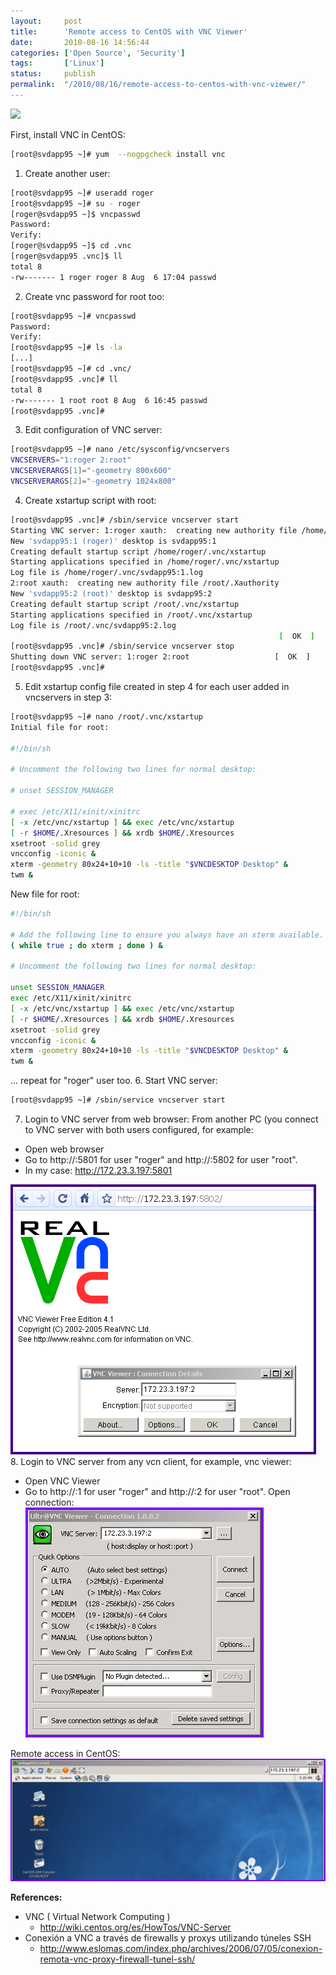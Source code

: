```yaml
---
layout:     post
title:      'Remote access to CentOS with VNC Viewer'
date:       2010-08-16 14:56:44
categories: ['Open Source', 'Security']
tags:       ['Linux']
status:     publish 
permalink:  "/2010/08/16/remote-access-to-centos-with-vnc-viewer/"
---
```

![](/assets/blog20100816_vcncentos/vnc_centos-0-real-vnc-1.png)

<!-- more -->  

First, install VNC in CentOS:

```sh
[root@svdapp95 ~]# yum  --nogpgcheck install vnc
```

1. Create another user:
  ```sh   
  [root@svdapp95 ~]# useradd roger  
  [root@svdapp95 ~]# su - roger  
  [roger@svdapp95 ~]$ vncpasswd  
  Password:  
  Verify:  
  [roger@svdapp95 ~]$ cd .vnc  
  [roger@svdapp95 .vnc]$ ll  
  total 8  
  -rw------- 1 roger roger 8 Aug  6 17:04 passwd
  ```
2. Create vnc password for root too:
  ```sh
  [root@svdapp95 ~]# vncpasswd  
  Password:  
  Verify:  
  [root@svdapp95 ~]# ls -la  
  [...]  
  [root@svdapp95 ~]# cd .vnc/  
  [root@svdapp95 .vnc]# ll  
  total 8  
  -rw------- 1 root root 8 Aug  6 16:45 passwd  
  [root@svdapp95 .vnc]#
  ```
3. Edit configuration of VNC server:
  ```sh
  [root@svdapp95 ~]# nano /etc/sysconfig/vncservers
  VNCSERVERS="1:roger 2:root"
  VNCSERVERARGS[1]="-geometry 800x600"
  VNCSERVERARGS[2]="-geometry 1024x800"
  ```
4. Create xstartup script with root:
  ```sh
  [root@svdapp95 .vnc]# /sbin/service vncserver start
  Starting VNC server: 1:roger xauth:  creating new authority file /home/roger/.Xauthority
  New 'svdapp95:1 (roger)' desktop is svdapp95:1
  Creating default startup script /home/roger/.vnc/xstartup
  Starting applications specified in /home/roger/.vnc/xstartup
  Log file is /home/roger/.vnc/svdapp95:1.log
  2:root xauth:  creating new authority file /root/.Xauthority
  New 'svdapp95:2 (root)' desktop is svdapp95:2
  Creating default startup script /root/.vnc/xstartup
  Starting applications specified in /root/.vnc/xstartup
  Log file is /root/.vnc/svdapp95:2.log
                                                              [  OK  ]
  [root@svdapp95 .vnc]# /sbin/service vncserver stop
  Shutting down VNC server: 1:roger 2:root                   [  OK  ]
  [root@svdapp95 .vnc]#
  ```
5. Edit xstartup config file created in step 4 for each user added in vncservers in step 3:
  ```sh
  [root@svdapp95 ~]# nano /root/.vnc/xstartup
  Initial file for root:
  
  #!/bin/sh
  
  # Uncomment the following two lines for normal desktop:
  
  # unset SESSION_MANAGER
  
  # exec /etc/X11/xinit/xinitrc
  [ -x /etc/vnc/xstartup ] && exec /etc/vnc/xstartup
  [ -r $HOME/.Xresources ] && xrdb $HOME/.Xresources
  xsetroot -solid grey
  vncconfig -iconic &
  xterm -geometry 80x24+10+10 -ls -title "$VNCDESKTOP Desktop" &
  twm &
  ```
  
  New file for root:
  ```sh
  #!/bin/sh
  
  # Add the following line to ensure you always have an xterm available.
  ( while true ; do xterm ; done ) &
  
  # Uncomment the following two lines for normal desktop:
  
  unset SESSION_MANAGER
  exec /etc/X11/xinit/xinitrc
  [ -x /etc/vnc/xstartup ] && exec /etc/vnc/xstartup
  [ -r $HOME/.Xresources ] && xrdb $HOME/.Xresources
  xsetroot -solid grey
  vncconfig -iconic &
  xterm -geometry 80x24+10+10 -ls -title "$VNCDESKTOP Desktop" &
  twm &
  ```
  ... repeat for "roger" user too.
6. Start VNC server:
  ```sh
  [root@svdapp95 ~]# /sbin/service vncserver start
  ```
7. Login to VNC server from web browser:
  From another PC (you connect to VNC server with both users configured, for example:  
  - Open web browser  
  - Go to http://<ip-vncserver>:5801 for user "roger" and http://<ip-vncserver>:5802 for user "root".  
  - In my case: http://172.23.3.197:5801
  
  ![](/assets/blog20100816_vcncentos/vnc_centos-3-real-vnc.png)
8. Login to VNC server from any vcn client, for example, vnc viewer:
  * Open VNC Viewer
  * Go to http://<ip-vncserver>:1 for user "roger" and http://<ip-vncserver>:2 for user "root".
  Open connection:  
  ![](/assets/blog20100816_vcncentos/vnc_centos-1-open.png)
  
  Remote access in CentOS:  
  ![](/assets/blog20100816_vcncentos/vnc_centos-2-centos.png)

**References:**  
* VNC ( Virtual Network Computing )  
  - http://wiki.centos.org/es/HowTos/VNC-Server
* Conexión a VNC a través de firewalls y proxys utilizando túneles SSH  
  - http://www.eslomas.com/index.php/archives/2006/07/05/conexion-remota-vnc-proxy-firewall-tunel-ssh/
